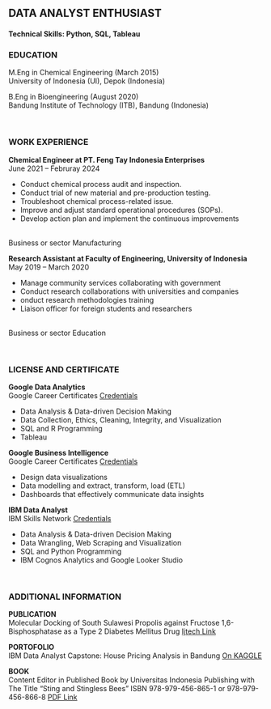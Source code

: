 ## **DATA ANALYST ENTHUSIAST**
#### **Technical Skills: Python, SQL, Tableau**

### **EDUCATION**

M.Eng in Chemical Engineering (March 2015)
<br>University of Indonesia (UI), Depok (Indonesia) 

B.Eng in Bioengineering (August 2020)
<br>Bandung Institute of Technology (ITB), Bandung (Indonesia) 

<br>

### **WORK EXPERIENCE**

**Chemical Engineer at PT. Feng Tay Indonesia Enterprises**
<br>June 2021 – Februray 2024

  - Conduct chemical process audit and inspection.
  - Conduct trial of new material and pre-production testing. 
  - Troubleshoot chemical process-related issue.
  - Improve and adjust standard operational procedures (SOPs).
  - Develop action plan and implement the continuous improvements

<br>Business or sector Manufacturing

**Research Assistant at Faculty of Engineering, University of Indonesia**
<br>May 2019 – March 2020

  - Manage community services collaborating with government
  - Conduct research collaborations with universities and companies
  - onduct research methodologies training 
  - Liaison officer for foreign students and researchers

<br>Business or sector  Education 

<br>

### **LICENSE AND CERTIFICATE**

**Google Data Analytics**
<br>Google Career Certificates [Credentials](https://coursera.org/share/d40723f5beeef35333674e8fa82007e7)
  - Data Analysis & Data-driven Decision Making
  - Data Collection, Ethics, Cleaning, Integrity, and Visualization
  - SQL and R Programming
  - Tableau 

**Google Business Intelligence**
<br>Google Career Certificates [Credentials](https://coursera.org/share/c676bda4003fcc4a429bf35dd652ceb6)
  - Design data visualizations
  - Data modelling and extract, transform, load (ETL)
  - Dashboards that effectively communicate data insights 

**IBM Data Analyst**
<br>IBM Skills Network [Credentials](https://coursera.org/share/b597d66c4f19cc05466c6c421c5f589f)
  - Data Analysis & Data-driven Decision Making
  - Data Wrangling, Web Scraping and Visualization
  - SQL and Python Programming
  - IBM Cognos Analytics and Google Looker Studio

<br>

### **ADDITIONAL INFORMATION**

**PUBLICATION**
<br>Molecular Docking of South Sulawesi Propolis against Fructose 1,6-Bisphosphatase as a Type 2 Diabetes Mellitus Drug [Ijtech Link](https://ijtech.eng.ui.ac.id/article/view/4332)

**PORTOFOLIO**
<br>IBM Data Analyst Capstone: House Pricing Analysis in Bandung [On KAGGLE](https://www.kaggle.com/code/nizarfaris/house-pricing-analysis-in-bandung)

**BOOK**
<br>Content Editor in Published Book by Universitas Indonesia Publishing with The Title “Sting
and Stingless Bees” ISBN 978-979-456-865-1 or 978-979-456-866-8 [PDF Link](https://books.google.co.id/books?id=JI8EEAAAQBAJ&dq=ISBN+%22978-979-456-865-1%22&source=gbs_navlinks_s)

